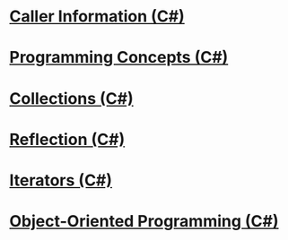 # [Caller Information (C#)](caller-information.md)
# [Programming Concepts (C#)](index.md)
# [Collections (C#)](collections.md)
# [Reflection (C#)](reflection.md)
# [Iterators (C#)](iterators.md)
# [Object-Oriented Programming (C#)](object-oriented-programming.md)
